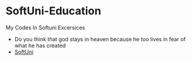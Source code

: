# SoftUni-Education

My Codes In Softuni Excersices

- Do you think that god stays in heaven because he too lives in fear of what he has created
- [SoftUni](https://softuni.bg/about)
